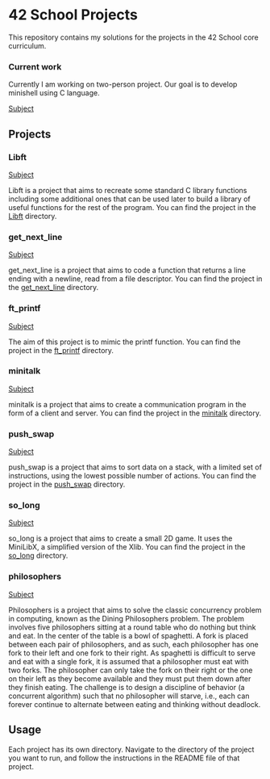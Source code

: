 # 42 School Projects

This repository contains my solutions for the projects in the 42 School core curriculum.

### Current work

Currently I am working on two-person project. Our goal is to develop minishell using C language.

[Subject](https://github.com/rphlr/42-Subjects/blob/main/Cursus/minishell/en.subject.pdf)

## Projects

### Libft

[Subject](https://github.com/rphlr/42-Subjects/blob/main/Cursus/libft/en.subject.pdf)

Libft is a project that aims to recreate some standard C library functions including some additional ones that can be used later to build a library of useful functions for the rest of the program. You can find the project in the [Libft](Libft/) directory.

### get_next_line

[Subject](https://github.com/rphlr/42-Subjects/blob/main/Cursus/get_next_line/en.subject.pdf)

get_next_line is a project that aims to code a function that returns a line ending with a newline, read from a file descriptor. You can find the project in the [get_next_line](get_next_line/) directory.

### ft_printf

[Subject](https://github.com/rphlr/42-Subjects/blob/main/Cursus/ft_printf/en.subject.pdf)

The aim of this project is to mimic the printf function. You can find the project in the [ft_printf](ft_printf/) directory.

### minitalk

[Subject](https://github.com/rphlr/42-Subjects/blob/main/Cursus/minitalk/en.subject.pdf)

minitalk is a project that aims to create a communication program in the form of a client and server. You can find the project in the [minitalk](minitalk/) directory.

### push_swap

[Subject](https://github.com/rphlr/42-Subjects/blob/main/Cursus/push_swap/en.subject.pdf)

push_swap is a project that aims to sort data on a stack, with a limited set of instructions, using the lowest possible number of actions. You can find the project in the [push_swap](push_swap/) directory.

### so_long

[Subject](https://github.com/rphlr/42-Subjects/blob/main/Cursus/push_swap/en.subject.pdf)

so_long is a project that aims to create a small 2D game. It uses the MiniLibX, a simplified version of the Xlib. You can find the project in the [so_long](so_long/) directory.

### philosophers

[Subject](https://github.com/rphlr/42-Subjects/blob/main/Cursus/philosophers/en.subject.pdf)

Philosophers is a project that aims to solve the classic concurrency problem in computing, known as the Dining Philosophers problem. The problem involves five philosophers sitting at a round table who do nothing but think and eat. In the center of the table is a bowl of spaghetti. A fork is placed between each pair of philosophers, and as such, each philosopher has one fork to their left and one fork to their right. As spaghetti is difficult to serve and eat with a single fork, it is assumed that a philosopher must eat with two forks. The philosopher can only take the fork on their right or the one on their left as they become available and they must put them down after they finish eating. The challenge is to design a discipline of behavior (a concurrent algorithm) such that no philosopher will starve, i.e., each can forever continue to alternate between eating and thinking without deadlock.

## Usage

Each project has its own directory. Navigate to the directory of the project you want to run, and follow the instructions in the README file of that project.
